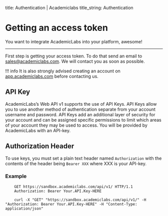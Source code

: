 title: Authentication | Academiclabs
title_string: Authentication

# Getting an access token

You want to integrate AcademicLabs into your platform, awesome!

--- 

First step is getting your access token. To do that send an email to <a href="mailto:sales@academiclabs.com" target="_blank">sales@academiclabs.com</a>. We will contact you as soon as possible.

!!! info 
    It is also strongly advised creating an account on <a href="app.academiclabs.com" target="_blank">app.academiclabs.com</a> before contacting us.


## API Key
AcademicLabs’s Web API v1 supports the use of API Keys. API Keys allow you to use another method of authentication separate from your account username and password. API Keys add an additional layer of security for your account and can be assigned specific permissions to limit which areas of your account they may be used to access. You will be provided by AcademicLabs with an API-key. 


## Authorization Header
To use keys, you must set a plain text header named `Authorization` with the contents of the header being `Bearer XXX` where XXX is your API-key.

### Example

```
	GET https://sandbox.academiclabs.com/api/v1/ HTTP/1.1
	Authorization: Bearer Your.API.Key-HERE
```

```curl
	curl -X "GET" "https://sandbox.academiclabs.com/api/v1/" -H "Authorization: Bearer Your.API.Key-HERE" -H "Content-Type: application/json"
```



